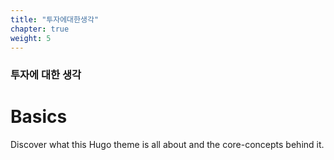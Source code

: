 ```yaml
---
title: "투자에대한생각"
chapter: true
weight: 5
---
```


### 투자에 대한 생각

# Basics

Discover what this Hugo theme is all about and the core-concepts behind it.
